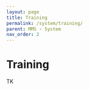 ```yaml
---
layout: page
title: Training
permalink: /system/training/
parent: MMS › System
nav_order: 2
---
```


# Training
TK